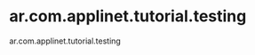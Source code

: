ar.com.applinet.tutorial.testing
================================

ar.com.applinet.tutorial.testing
